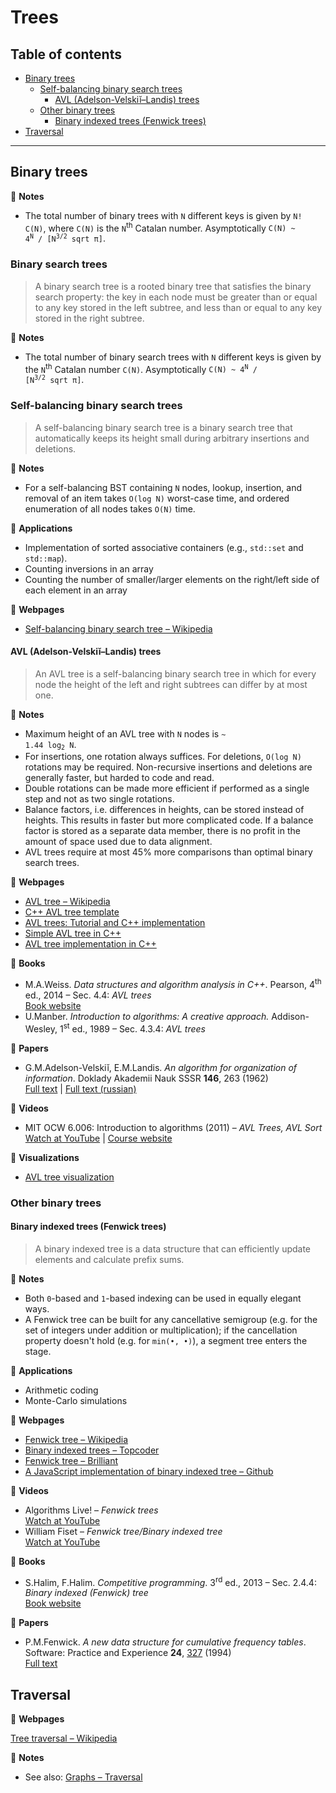 # Trees

## Table of contents

* [Binary trees](#binary-trees)
	* [Self-balancing binary search trees](#self-balancing-binary-search-trees)
		* [AVL (Adelson-Velskiĭ&ndash;Landis) trees](#avl-adelson-velskiĭlandis-trees)
	* [Other binary trees](#other-binary-trees)
		* [Binary indexed trees (Fenwick trees)](#binary-indexed-trees-fenwick-trees)
* [Traversal](#traversal)

---

## Binary trees

:memo: **Notes**

* The total number of binary trees with `N` different keys is given by `N! C(N)`, where `C(N)` is the `N`<sup>th</sup> Catalan number. Asymptotically <code>C(N) ~ 4<sup>N</sup> / [N<sup>3/2</sup> sqrt &pi;]</code>.

### Binary search trees

> A binary search tree is a rooted binary tree that satisfies the binary search property: the key in each node must be greater than or equal to any key stored in the left subtree, and less than or equal to any key stored in the right subtree.

:memo: **Notes**

* The total number of binary search trees with `N` different keys is given by the `N`<sup>th</sup> Catalan number `C(N)`. Asymptotically <code>C(N) ~ 4<sup>N</sup> / [N<sup>3/2</sup> sqrt &pi;]</code>.

### Self-balancing binary search trees

> A self-balancing binary search tree is a binary search tree that automatically keeps its height small during arbitrary insertions and deletions.

:memo: **Notes**

* For a self-balancing BST containing `N` nodes, lookup, insertion, and removal of an item takes `O(log N)` worst-case time, and ordered enumeration of all nodes takes `O(N)` time.

:wrench: **Applications**

* Implementation of sorted associative containers (e.g., `std::set` and `std::map`).
* Counting inversions in an array
* Counting the number of smaller/larger elements on the right/left side of each element in an array

:link: **Webpages**

* [Self-balancing binary search tree &ndash; Wikipedia](https://en.wikipedia.org/wiki/Self-balancing_binary_search_tree) <!-- TODO : link -->

#### AVL (Adelson-Velskiĭ&ndash;Landis) trees

> An AVL tree is a self-balancing binary search tree in which for every node the height of the left and right subtrees can differ by at most one.

:memo: **Notes**

* Maximum height of an AVL tree with `N` nodes is <code>~ 1.44 log<sub>2</sub> N</code>.
* For insertions, one rotation always suffices. For deletions, `O(log N)` rotations may be required. Non-recursive insertions and deletions are generally faster, but harded to code and read.
* Double rotations can be made more efficient if performed as a single step and not as two single rotations.
* Balance factors, i.e. differences in heights, can be stored instead of heights. This results in faster but more complicated code. If a balance factor is stored as a separate data member, there is no profit in the amount of space used due to data alignment.
* AVL trees require at most 45% more comparisons than optimal binary search trees.

:link: **Webpages**

* [AVL tree &ndash; Wikipedia](https://en.wikipedia.org/wiki/AVL_tree)
* [C++ AVL tree template](https://www.codeproject.com/Articles/2839/C-AVL-Tree-Template)
* [AVL trees: Tutorial and C++ implementation](https://www.bradapp.com/ftp/src/libs/C++/AvlTrees.html)
* [Simple AVL tree in C++](http://somethingk.com/main/?p=1127)
* [AVL tree implementation in C++](https://gist.github.com/harish-r/097688ac7f48bcbadfa5)

:book: **Books**

* M.A.Weiss. *Data structures and algorithm analysis in C++*. Pearson, 4<sup>th</sup> ed., 2014 &ndash; Sec. 4.4: *AVL trees*\
[Book website](https://www.pearson.com/us/higher-education/program/Weiss-Data-Structures-and-Algorithm-Analysis-in-C-4th-Edition/PGM148299.html)
* U.Manber. *Introduction to algorithms: A creative approach.* Addison-Wesley, 1<sup>st</sup> ed., 1989 &ndash; Sec. 4.3.4: *AVL trees*

:page_facing_up: **Papers**

* G.M.Adelson-Velskiĭ, E.M.Landis. *An algorithm for organization of information*. Doklady Akademii Nauk SSSR **146**, 263 (1962)\
[Full text](http://professor.ufabc.edu.br/~jesus.mena/courses/mc3305-2q-2015/AED2-10-avl-paper.pdf) |
[Full text (russian)](http://www.mathnet.ru/links/29d35467640f7ae44d5d347a765fc559/dan26964.pdf)

:movie_camera: **Videos**

* MIT OCW 6.006: Introduction to algorithms (2011) &ndash; *AVL Trees, AVL Sort*\
[Watch at YouTube](https://www.youtube.com/watch?v=FNeL18KsWPc) |
[Course website](https://ocw.mit.edu/courses/electrical-engineering-and-computer-science/6-006-introduction-to-algorithms-fall-2011/index.htm)

:dizzy: **Visualizations**

* [AVL tree visualization](https://www.cs.usfca.edu/~galles/visualization/AVLtree.html)

### Other binary trees

#### Binary indexed trees (Fenwick trees)

> A binary indexed tree is a data structure that can efficiently update elements and calculate prefix sums.

:memo: **Notes**

* Both `0`-based and `1`-based indexing can be used in equally elegant ways.
* A Fenwick tree can be built for any cancellative semigroup (e.g. for the set of integers under addition or multiplication); if the cancellation property doesn't hold (e.g. for `min(•, •)`), a segment tree enters the stage.

:wrench: **Applications**

* Arithmetic coding
* Monte-Carlo simulations

 <!-- TODO : add links -->

:link: **Webpages**

* [Fenwick tree &ndash; Wikipedia](https://en.wikipedia.org/wiki/Fenwick_tree)
* [Binary indexed trees &ndash; Topcoder](https://www.topcoder.com/community/competitive-programming/tutorials/binary-indexed-trees/)
* [Fenwick tree &ndash; Brilliant](https://brilliant.org/wiki/fenwick-tree/)
* [A JavaScript implementation of binary indexed tree &ndash; Github](https://github.com/Microsoft/fast-binary-indexed-tree-js)

:movie_camera: **Videos**

* Algorithms Live! &ndash; *Fenwick trees*\
[Watch at YouTube](https://www.youtube.com/watch?v=kPaJfAUwViY)
* William Fiset &ndash; *Fenwick tree/Binary indexed tree*\
[Watch at YouTube](https://www.youtube.com/playlist?list=PLDV1Zeh2NRsCvoyP-bztk6uXAYoyZg_U9)

:book: **Books**

* S.Halim, F.Halim. *Competitive programming*. 3<sup>rd</sup> ed., 2013 &ndash; Sec. 2.4.4: *Binary indexed (Fenwick) tree*\
[Book website](https://cpbook.net/)

:page_facing_up: **Papers**

* P.M.Fenwick. *A new data structure for cumulative frequency tables*. Software: Practice and Experience **24**, [327](https://dx.doi.org/10.1002/spe.4380240306) (1994)\
[Full text](http://citeseerx.ist.psu.edu/viewdoc/download?doi=10.1.1.14.8917&rep=rep1&type=pdf)

## Traversal

:link: **Webpages**

[Tree traversal &ndash; Wikipedia](https://en.wikipedia.org/wiki/Tree_traversal)

:memo: **Notes**

* See also: [Graphs &ndash; Traversal](graphs.md#traversal)
